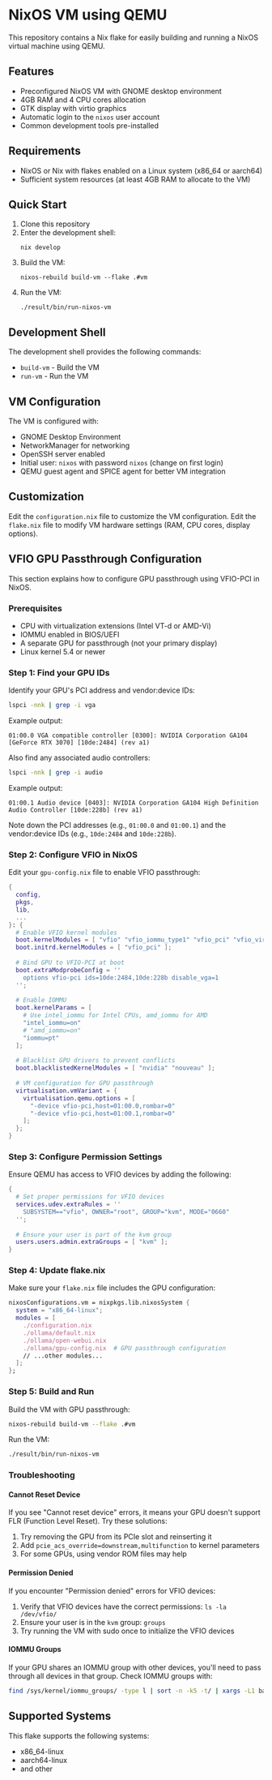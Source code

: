 # NixOS VM using QEMU

This repository contains a Nix flake for easily building and running a NixOS virtual machine using QEMU.

## Features

- Preconfigured NixOS VM with GNOME desktop environment
- 4GB RAM and 4 CPU cores allocation
- GTK display with virtio graphics
- Automatic login to the `nixos` user account
- Common development tools pre-installed

## Requirements

- NixOS or Nix with flakes enabled on a Linux system (x86_64 or aarch64)
- Sufficient system resources (at least 4GB RAM to allocate to the VM)

## Quick Start

1. Clone this repository
2. Enter the development shell:
   ```
   nix develop
   ```
3. Build the VM:
   ```
   nixos-rebuild build-vm --flake .#vm
   ```
4. Run the VM:
   ```
   ./result/bin/run-nixos-vm
   ```

## Development Shell

The development shell provides the following commands:
- `build-vm` - Build the VM
- `run-vm` - Run the VM

## VM Configuration

The VM is configured with:
- GNOME Desktop Environment
- NetworkManager for networking
- OpenSSH server enabled
- Initial user: `nixos` with password `nixos` (change on first login)
- QEMU guest agent and SPICE agent for better VM integration

## Customization

Edit the `configuration.nix` file to customize the VM configuration.
Edit the `flake.nix` file to modify VM hardware settings (RAM, CPU cores, display options).

## VFIO GPU Passthrough Configuration

This section explains how to configure GPU passthrough using VFIO-PCI in NixOS.

### Prerequisites

- CPU with virtualization extensions (Intel VT-d or AMD-Vi)
- IOMMU enabled in BIOS/UEFI
- A separate GPU for passthrough (not your primary display)
- Linux kernel 5.4 or newer

### Step 1: Find your GPU IDs

Identify your GPU's PCI address and vendor:device IDs:

```bash
lspci -nnk | grep -i vga
```

Example output:
```
01:00.0 VGA compatible controller [0300]: NVIDIA Corporation GA104 [GeForce RTX 3070] [10de:2484] (rev a1)
```

Also find any associated audio controllers:
```bash
lspci -nnk | grep -i audio
```

Example output:
```
01:00.1 Audio device [0403]: NVIDIA Corporation GA104 High Definition Audio Controller [10de:228b] (rev a1)
```

Note down the PCI addresses (e.g., `01:00.0` and `01:00.1`) and the vendor:device IDs (e.g., `10de:2484` and `10de:228b`).

### Step 2: Configure VFIO in NixOS

Edit your `gpu-config.nix` file to enable VFIO passthrough:

```nix
{
  config,
  pkgs,
  lib,
  ...
}: {
  # Enable VFIO kernel modules
  boot.kernelModules = [ "vfio" "vfio_iommu_type1" "vfio_pci" "vfio_virqfd" ];
  boot.initrd.kernelModules = [ "vfio_pci" ];
  
  # Bind GPU to VFIO-PCI at boot
  boot.extraModprobeConfig = ''
    options vfio-pci ids=10de:2484,10de:228b disable_vga=1
  '';
  
  # Enable IOMMU
  boot.kernelParams = [
    # Use intel_iommu for Intel CPUs, amd_iommu for AMD
    "intel_iommu=on"
    # "amd_iommu=on"
    "iommu=pt"
  ];
  
  # Blacklist GPU drivers to prevent conflicts
  boot.blacklistedKernelModules = [ "nvidia" "nouveau" ];
  
  # VM configuration for GPU passthrough
  virtualisation.vmVariant = {
    virtualisation.qemu.options = [
      "-device vfio-pci,host=01:00.0,rombar=0"
      "-device vfio-pci,host=01:00.1,rombar=0"
    ];
  };
}
```

### Step 3: Configure Permission Settings

Ensure QEMU has access to VFIO devices by adding the following:

```nix
{
  # Set proper permissions for VFIO devices
  services.udev.extraRules = ''
    SUBSYSTEM=="vfio", OWNER="root", GROUP="kvm", MODE="0660"
  '';
  
  # Ensure your user is part of the kvm group
  users.users.admin.extraGroups = [ "kvm" ];
}
```

### Step 4: Update flake.nix

Make sure your `flake.nix` file includes the GPU configuration:

```nix
nixosConfigurations.vm = nixpkgs.lib.nixosSystem {
  system = "x86_64-linux";
  modules = [
    ./configuration.nix
    ./ollama/default.nix
    ./ollama/open-webui.nix
    ./ollama/gpu-config.nix  # GPU passthrough configuration
    // ...other modules...
  ];
};
```

### Step 5: Build and Run

Build the VM with GPU passthrough:

```bash
nixos-rebuild build-vm --flake .#vm
```

Run the VM:

```bash
./result/bin/run-nixos-vm
```

### Troubleshooting

#### Cannot Reset Device

If you see "Cannot reset device" errors, it means your GPU doesn't support FLR (Function Level Reset). Try these solutions:

1. Try removing the GPU from its PCIe slot and reinserting it
2. Add `pcie_acs_override=downstream,multifunction` to kernel parameters
3. For some GPUs, using vendor ROM files may help

#### Permission Denied

If you encounter "Permission denied" errors for VFIO devices:

1. Verify that VFIO devices have the correct permissions: `ls -la /dev/vfio/`
2. Ensure your user is in the `kvm` group: `groups`
3. Try running the VM with sudo once to initialize the VFIO devices

#### IOMMU Groups

If your GPU shares an IOMMU group with other devices, you'll need to pass through all devices in that group. Check IOMMU groups with:

```bash
find /sys/kernel/iommu_groups/ -type l | sort -n -k5 -t/ | xargs -L1 basename -a | xargs -I{} sh -c "echo IOMMU Group {}; ls -l /sys/kernel/iommu_groups/{}/devices/"
```

## Supported Systems

This flake supports the following systems:
- x86_64-linux
- aarch64-linux
- and other
